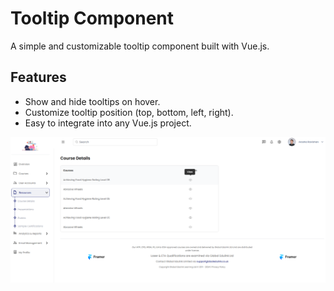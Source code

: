 # Tooltip Component

A simple and customizable tooltip component built with Vue.js.

## Features

- Show and hide tooltips on hover.
- Customize tooltip position (top, bottom, left, right).
- Easy to integrate into any Vue.js project.

![Tooltip Example](https://raw.githubusercontent.com/AroshaRavishan/Vue-Tooltip/main/vue%20tooltip.png)
